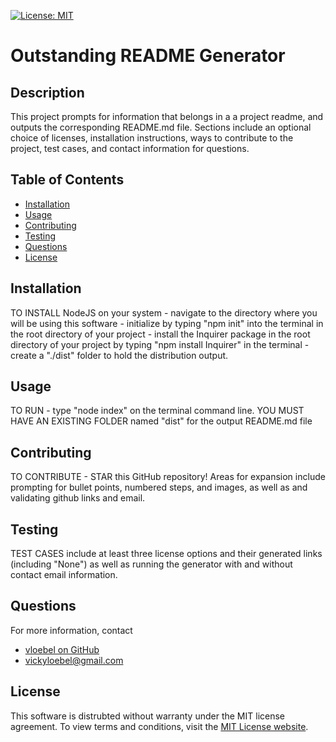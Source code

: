 
  [![License: MIT](https://img.shields.io/badge/License-MIT-yellow.svg)](https://opensource.org/licenses/MIT)
  # Outstanding README Generator
  ## Description  
  This project prompts for information that belongs in a a project readme, and outputs the corresponding README.md file.  Sections include an optional choice of licenses, installation instructions, ways to contribute to the project, test cases, and contact information for questions.
  ## Table of Contents  
   * [Installation](#Installation)  
  * [Usage](#Usage)  
  * [Contributing](#Contributing)  
  * [Testing](#Testing) 
  * [Questions](#Questions)    
  * [License](#License)
  ## Installation  
  TO INSTALL NodeJS on your system  -  navigate to the directory where you will be using this software  - initialize by typing "npm init" into the terminal in the root directory of your project  - install the Inquirer package in the root directory of your project by typing "npm install Inquirer" in the terminal  - create a "./dist" folder to hold the distribution output.
  ## Usage  
  TO RUN  - type "node index" on the terminal command line. YOU MUST HAVE AN EXISTING FOLDER named "dist" for the output README.md file
  ## Contributing  
  TO CONTRIBUTE  - STAR this GitHub repository! Areas for expansion include prompting for bullet points, numbered steps, and images, as well as and validating github links and email.
  ## Testing  
  TEST CASES include at least three license options and their generated links (including "None") as well as running the generator with and without contact email information.
  ## Questions
  For more information, contact  
  * [vloebel on GitHub](https://github.com/vloebel)  
  * [vickyloebel@gmail.com](mailto:vickyloebel@gmail.com)
  ## License
  This software is distrubted without warranty under the MIT license agreement. To view terms and conditions, visit the [MIT License website](https://opensource.org/licenses/MIT).
      
